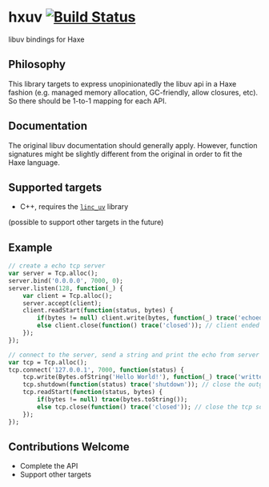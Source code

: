 # hxuv [![Build Status](https://travis-ci.com/kevinresol/hxuv.svg?branch=master)](https://travis-ci.com/kevinresol/hxuv)

libuv bindings for Haxe

## Philosophy

This library targets to express unopinionatedly the libuv api in a Haxe fashion (e.g. managed memory allocation, GC-friendly, allow closures, etc). So there should be 1-to-1 mapping for each API. 

## Documentation

The original libuv documentation should generally apply. However, function signatures might be slightly different from the original in order to fit the Haxe language.

## Supported targets

- C++, requires the [`linc_uv`](https://github.com/kevinresol/linc_uv) library

(possible to support other targets in the future)

## Example

```haxe
// create a echo tcp server
var server = Tcp.alloc();
server.bind('0.0.0.0', 7000, 0);
server.listen(128, function(_) {
	var client = Tcp.alloc();
	server.accept(client);
	client.readStart(function(status, bytes) {
		if(bytes != null) client.write(bytes, function(_) trace('echoed')); // echo
		else client.close(function() trace('closed')); // client ended
	});
});

// connect to the server, send a string and print the echo from server
var tcp = Tcp.alloc();
tcp.connect('127.0.0.1', 7000, function(status) {
	tcp.write(Bytes.ofString('Hello World!'), function(_) trace('written')); // write to server
	tcp.shutdown(function(status) trace('shutdown')); // close the outgoing stream
	tcp.readStart(function(status, bytes) {
		if(bytes != null) trace(bytes.toString());
		else tcp.close(function() trace('closed')); // close the tcp socket
	});
});
```

## Contributions Welcome

- Complete the API
- Support other targets
